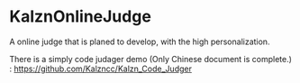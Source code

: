 # KalznOnlineJudge

A online judge that is planed to develop, with the high personalization.

There is a simply code judager demo (Only Chinese document is complete.) : https://github.com/Kalzncc/Kalzn_Code_Judger
